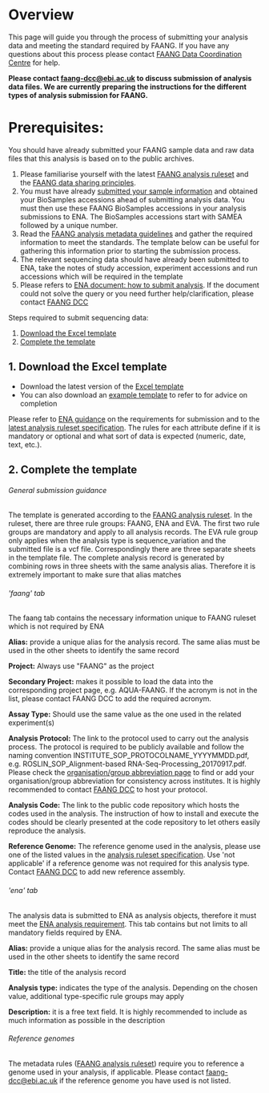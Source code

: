 # Overview
This page will guide you through the process of submitting your analysis data 
and meeting the standard required by FAANG.  If you have any questions about 
this process please contact [FAANG Data Coordination Centre](mailto:faang-dcc@ebi.ac.uk) for help. 

**Please contact [faang-dcc@ebi.ac.uk](mailto:faang-dcc@ebi.ac.uk) to discuss submission of analysis data files. 
We are currently preparing the instructions for the different types of analysis 
submission for FAANG.**

# Prerequisites:
You should have already submitted your FAANG sample data and raw data files 
that this analysis is based on to the public archives.

1. Please familiarise yourself with the latest [FAANG analysis ruleset](
https://data.faang.org/ruleset/analyses#faang) and the [FAANG data sharing principles](http://www.faang.org/data-share-principle).
2. You must have already [submitted your sample information](biosamples_template.md) and obtained your 
BioSamples accessions ahead of submitting analysis data.  You must then use 
these FAANG BioSamples accessions in your analysis submissions to ENA. 
The BioSamples accessions start with SAMEA followed by a unique number.
3. Read the [FAANG analysis metadata guidelines](https://data.faang.org/ruleset/analyses#faang) 
and gather the required information to meet the standards. The template below 
can be useful for gathering this information prior to starting the submission 
process. 
4. The relevant sequencing data should have already been submitted to ENA, 
take the notes of study accession, experiment accessions and run accessions 
which will be required in the template
5. Please refers to [ENA document: how to submit analysis](https://ena-docs.readthedocs.io/en/latest/submit/analyses.html). 
If the document could not solve the query or you need further 
help/clarification, please contact [FAANG DCC](mailto:faang-dcc@ebi.ac.uk)

Steps required to submit sequencing data:

1. [Download the Excel template](#1-download-the-excel-template) 
2. [Complete the template](#2-complete-the-template)

## 1. Download the Excel template
* Download the latest version of the [Excel template](
https://data.faang.org/assets/faang_analysis.xlsx)
* You can also download an [example template](
https://data.faang.org/assets/faang_analysis.xlsx) to refer to for advice on 
completion

Please refer to [ENA guidance](http://www.ebi.ac.uk/ena/submit) on the 
requirements for submission and to the [latest analysis ruleset specification](https://data.faang.org/ruleset/analyses#faang). 
The rules for each attribute define if it is mandatory or optional and what 
sort of data is expected (numeric, date, text, etc.).

## 2. Complete the template
###### General submission guidance
The template is generated according to the [FAANG analysis ruleset](https://data.faang.org/ruleset/analyses#faang). In the 
ruleset, there are three rule groups: FAANG, ENA and EVA. The first two rule 
groups are mandatory and apply to all analysis records. The EVA rule group 
only applies when the analysis type is sequence_variation and the submitted 
file is a vcf file. Correspondingly there are three separate sheets in the 
template file. The complete analysis record is generated by combining rows 
in three sheets with the same analysis alias. Therefore it is extremely 
important to make sure that alias matches

###### 'faang' tab
The faang tab contains the necessary information unique to FAANG ruleset which 
is not required by ENA

**Alias:** provide a unique alias for the analysis record. The same alias must 
be used in the other sheets to identify the same record

**Project:** Always use "FAANG" as the project

**Secondary Project:** makes it possible to load the data into the 
corresponding project page, e.g. AQUA-FAANG. If the acronym is not in the 
list, please contact FAANG DCC to add the required acronym.

**Assay Type:** Should use the same value as the one used in the related 
experiment(s)

**Analysis Protocol:** The link to the protocol used to carry out the analysis 
process. The protocol is required to be publicly available and follow the 
naming convention INSTITUTE_SOP_PROTOCOLNAME_YYYYMMDD.pdf, e.g. 
ROSLIN_SOP_Alignment-based RNA-Seq-Processing_20170917.pdf. Please check 
the [organisation/group abbreviation page](organization_group_abbreviations.md) 
to find or add your organisation/group abbreviation for consistency across 
institutes. It is highly recommended to contact [FAANG DCC](mailto:faang-dcc@ebi.ac.uk) 
to host your protocol.

**Analysis Code:** The link to the public code repository which hosts the 
codes used in the analysis. The instruction of how to install and execute the 
codes should be clearly presented at the code repository to let others easily 
reproduce the analysis.

**Reference Genome:** The reference genome used in the analysis, please use 
one of the listed values in the [analysis ruleset specification](https://data.faang.org/ruleset/analyses#faang). 
Use 'not applicable' if a reference genome was not required for this analysis type. 
Contact [FAANG DCC](mailto:faang-dcc@ebi.ac.uk) to add new reference assembly.

###### 'ena' tab
The analysis data is submitted to ENA as analysis objects, therefore it must 
meet the [ENA analysis requirement](https://github.com/enasequence/schema/blob/master/src/main/resources/uk/ac/ebi/ena/sra/schema/SRA.analysis.xsd).  This tab contains but not limits to all 
mandatory fields required by ENA.

**Alias:** provide a unique alias for the analysis record. The same alias must 
be used in the other sheets to identify the same record

**Title:** the title of the analysis record

**Analysis type:** indicates the type of the analysis. Depending on the chosen 
value, additional type-specific rule groups may apply

**Description:** it is a free text field. It is highly recommended to include 
as much information as possible in the description

###### Reference genomes
The metadata rules ([FAANG analysis ruleset](https://data.faang.org/ruleset/analyses#faang)) require you to reference a genome 
used in your analysis, if applicable. Please contact [faang-dcc@ebi.ac.uk](mailto:faang-dcc@ebi.ac.uk) if 
the reference genome you have used is not listed.